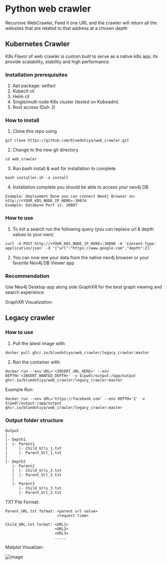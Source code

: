 # Python web crawler
Recursive WebCrawler, Feed it one URL and the crawler will return all the websites that are related to that address at a chosen depth

## Kubernetes Crawler
K8s Flavor of web crawler is custom built to serve as a native k8s app, its provide scalability, stability and high performance.

### Installation prerequisites
1. Apt package: setfacl
2. Kubectl cli
3. Helm cli
4. Single/multi node K8s cluster (tested on Kubeadm)
5. Root access (Duh :))

### How to install
1. Clone this repo using
```
git clone https://github.com/bluedotiya/web_crawler.git
```
2. Change to the new git directory
```
cd web_crawler
```
3. Run bash install & wait for installation to complete
```
bash installer.sh -o install
```
4. Installation complete you should be able to access your neo4j DB.
```
Example: Deployment Done you can connect Neo4j Browser on: http://<YOUR_K8S_NODE_IP_HERE>:30074
Example: Database Port is: 30087
```

### How to use
1. To init a search run the following query (you can replace url & depth values to your own)
```
curl -X POST http://<YOUR_K8S_NODE_IP_HERE>:30080 -H 'Content-Type: application/json' -d '{"url":"https://www.google.com","depth":2}'
```
2. You can now see your data from the native neo4j browser or your favorite Neo4j DB Viewer app

### Recommendation
Use Neo4j Desktop app along side GraphXR for the best graph viewing and search experience

GraphXR Visualization:


## Legacy crawler
### How to use
1. Pull the latest image with:
```
docker pull ghcr.io/bluedotiya/web_crawler/legacy_crawler:master
```
2. Run the container with:
```
docker run --env URL='<INSERT_URL_HERE>' --env DEPTH='<INSERT_WANTED_DEPTH>' -v $(pwd)/output:/app/output ghcr.io/bluedotiya/web_crawler/legacy_crawler:master 
```

Example Run:
```
docker run --env URL='https://facebook.com' --env DEPTH='2' -v $(pwd)/output:/app/output ghcr.io/bluedotiya/web_crawler/legacy_crawler:master
```

### Output folder structure

```
Output
|
|- Depth1
|  |- Parent1
|     |- Child_Urls_1.txt
|     |- Parent_Url_1.txt
|
|- Depth2
   |- Parent2
   |  |- Child_Urls_2.txt
   |  |- Parent_Url_2.txt
   |
   |- Parent3
      |- Child_Urls_3.txt
      |- Parent_Url_2.txt
```
TXT File Format:
```
Parent_URL.txt format: <parent url value>
                       <request time>

Child_URL.txt format: <URL1>
                      <URL2>
                      <URL3>
                      .....
```
Matplot Visualizer:

![image](https://user-images.githubusercontent.com/75704012/205511336-4a0af7d1-4b8a-4753-863a-4839a46966fe.png)

